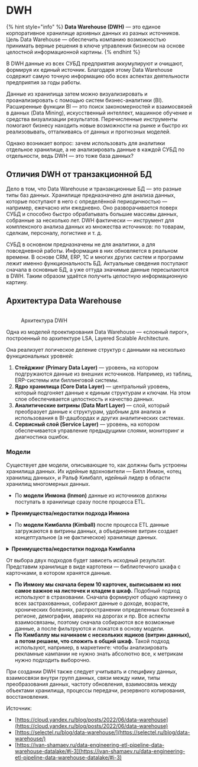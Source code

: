# DWH

{% hint style="info" %}
**Data Warehouse (DWH)** — это единое корпоративное хранилище архивных данных из разных источников. Цель Data Warehouse — обеспечить компанию возможностью принимать верные решения в ключе управления бизнесом на основе целостной информационной картины.
{% endhint %}

В DWH данные из всех СУБД предприятия аккумулируют и очищают, формируя их единый источник. Благодаря этому Data Warehouse содержит самую точную информацию обо всех аспектах деятельности предприятия за годы работы.

Данные из хранилища затем можно визуализировать и проанализировать с помощью систем бизнес-аналитики (BI). Расширенные функции BI — это поиск закономерностей и взаимосвязей в данных (Data Mining), искусственный интеллект, машинное обучение и средства визуализации результатов. Перечисленные инструменты помогают бизнесу находить новые возможности на рынке и быстро их реализовывать, отталкиваясь от данных и прогнозных моделей.

Однако возникает вопрос: зачем использовать для аналитики отдельное хранилище, а не анализировать данные в каждой СУБД по отдельности, ведь DWH — это тоже база данных?

## Отличия DWH от транзакционной БД <a href="#otlichiya-dwh-ot-tranzakcionnoj-bd" id="otlichiya-dwh-ot-tranzakcionnoj-bd"></a>

Дело в том, что Data Warehouse и транзакционные БД — это разные типы баз данных. Хранилище предназначено для анализа данных, которые поступают в него с определённой периодичностью — например, ежечасно или ежедневно. Оно разворачивается поверх СУБД и способно быстро обрабатывать большие массивы данных, собранные за несколько лет. DWH фактически — инструмент для комплексного анализа данных из множества источников: по товарам, сделкам, персоналу, логистике и т. д.

СУБД в основном предназначены не для аналитики, а для повседневной работы. Информация в них обновляется в реальном времени. В основе CRM, ERP, 1C и многих других систем и программ лежит именно функциональность БД. Актуальные сведения поступают сначала в основные БД, а уже оттуда значимые данные пересылаются в DWH. Таким образом удаётся получить целостную информационную картину.

## Архитектура Data Warehouse

<figure><img src="../../../../../.gitbook/assets/osi (14).jpg" alt=""><figcaption><p>Архитектура DWH</p></figcaption></figure>

Одна из моделей проектирования Data Warehouse — «слоеный пирог», построенный по архитектуре LSA, Layered Scalable Architecture.&#x20;

Она реализует логическое деление структур с данными на несколько функциональных уровней:&#x20;

1. **Стейджинг (Primary Data Layer)** — уровень, на котором подгружаются данные из внешних источников. Например, из таблиц, ERP-системы или биллинговой системы.
2. **Ядро хранилища (Core Data Layer)** — центральный уровень, который подгоняет данные к единым структурам и ключам. На этом слое обеспечивается целостность и качество данных.&#x20;
3. **Аналитические витрины (Data Mart Layer)** — слой, который преобразует данные к структурам, удобным для анализа и использования в BI-дашбордах и других аналитических системах.&#x20;
4. **Сервисный слой (Service Layer)** — уровень, на котором обеспечивается управление предыдущими слоями, мониторинг и диагностика ошибок. &#x20;

### Модели

Существует две модели, описывающие то, как должны быть устроены хранилища данных. Их идейные вдохновители — Билл Инмон, «отец хранилищ данных», и Ральф Кимбалл, идейный лидер в области хранилищ многомерных данных.

* По **модели** **Инмона** **(Inmon)** данные из источников должны поступать в хранилище сразу после процесса ETL. &#x20;

<details>

<summary><strong>Преимущества/недостатки  подхода Инмона</strong> </summary>

**Преимущества подхода Инмона**

* Хранилище данных действует как единый источник истины для всего бизнеса, где все данные интегрированы.
* Этот подход имеет очень низкую избыточность данных. Таким образом, уменьшается вероятность сбоев в обновлении данных, что делает процесс хранилища данных ETL более простым и менее подверженным сбоям.
* Это упрощает бизнес-процессы, поскольку логическая модель представляет подробные бизнес-объекты.
* Этот подход обеспечивает большую гибкость, поскольку проще обновлять хранилище данных в случае каких-либо изменений в бизнес-требованиях или исходных данных.
* Он может обрабатывать разнообразные требования к отчетности в масштабе всего предприятия.

**Недостатки подхода Инмона**

* Сложность увеличивается со временем по мере добавления нескольких таблиц в модель данных.
* Требуются разработчики, обладающие навыками моделирования и проектирования хранилищ данных, которые могут быть дорогими и недоступными на рынке труда.
* Первичная разработка и ввод в эксплуатацию занимают много времени.
* Требуется дополнительная операция ETL, поскольку витрины данных создаются после создания хранилища данных.
* Этот подход требует от экспертов эффективного управления хранилищем данных.

</details>

* По **модели Кимбалла (Kimball)** после процесса ETL данные загружаются в витрины данных, а объединение витрин создает концептуальное (а не фактическое) хранилище данных.

<details>

<summary><strong>Преимущества/недостатки  подхода Кимбалла</strong></summary>

**Преимущества подхода Кимбалла**

* Kimball dimensional modeling позволяет быстро реализовывать хранилища данных поскольку не требуется нормализация данных, что позволяет быстро выполнять начальные фазы процесса проектирования хранилища данных.
* Преимущество звездообразной схемы состоит в том, что большинство операторов данных могут легко понять ее из-за ее денормализованной структуры, которая упрощает запросы и анализ.
* Площадь системы хранилища данных тривиальна, поскольку она ориентирована на отдельные области бизнеса и процессы, а не на все предприятие. Таким образом, хранилище занимает меньше места в базе данных, что упрощает управление системой.
* Это позволяет быстро извлекать данные из хранилища данных, поскольку данные разделяются на таблицы фактов и измерения. Например, таблица фактов и измерений для страховой отрасли будет включать транзакции по полисам и транзакции по претензиям.
* Для управления хранилищем данных достаточно небольшой группы проектировщиков и разработчиков, поскольку системы источников данных стабильны, а хранилище данных ориентировано на процессы. Кроме того, оптимизация запросов проста, предсказуема и управляема.
* Согласованная структура измерений для data quality framework. Подход Кимбалла также называют подходом к образу жизни, измеряющим бизнес, потому что он позволяет инструментам business intelligence глубже проникать в несколько звездообразных схем и дает надежную информацию.

**Недостатки подхода Кимбалла**

* Данные не полностью интегрированы до создания отчетности, идея «единого источника правды» потеряна.
* При обновлении данных в архитектуре Kimball DWH могут возникать не точные данные. Это связано с тем, что при использовании техник денормализации хранилища данных избыточные данные добавляются в таблицы базы данных.
* В архитектуре Kimball DWH проблемы с производительностью могут возникать из-за добавления столбцов в таблицу фактов, поскольку эти таблицы содержат довольно подробные сведения. Добавление новых столбцов может расширить размерность таблицы фактов, что повлияет на ее производительность (т.е. увеличится детализация хранилища данных). Кроме того, модель многомерного хранилища данных становится трудно изменить при любых изменениях потребностей бизнеса.
* Поскольку модель Кимбалла ориентирована на бизнес-процессы, вместо того, чтобы сосредоточиться на предприятии в целом, она не может удовлетворить все требования к отчетности бизнес-аналитики.
* Процесс включения больших объемов устаревших данных в хранилище данных сложен.

</details>

От выбора двух подходов будет зависеть исходный результат. Представим хранилище в виде картотеки — библиотечного шкафа с карточками, в котором хранятся данные.

* **По Инмону мы сначала берем 10 карточек, выписываем из них самое важное на листочек и кладем в шкаф.** Подобный подход используют в страховании. Сначала формируют общую картинку о всех застрахованных, собирают данные о доходе, возрасте, хронических болезнях, распространении определенных болезней в регионе, демографии, авариях на дорогах и пр. Все аспекты взаимосвязаны, поэтому сначала собираются все возможные данные, а после фильтруются и ложатся в основу модели.
* **По Кимбаллу мы начинаем с нескольких ящиков (витрин данных), а потом решаем, что сложить в общий шкаф.** Такой подход используют, например, в маркетинге: чтобы анализировать рекламные кампании не нужно знать абсолютно все, к метрикам нужно подходить выборочно.

При создании DWH также следует учитывать и специфику данных, взаимосвязи внутри групп данных, связи между ними, типы преобразования данных, частоту обновления, взаимосвязь между объектами хранилища, процессы передачи, резервного копирования, восстановления.







Источник:

* [https://cloud.yandex.ru/blog/posts/2022/06/data-warehouse](https://cloud.yandex.ru/blog/posts/2022/06/data-warehouse)
* [https://selectel.ru/blog/data-warehouse/](https://selectel.ru/blog/data-warehouse/)
* [https://ivan-shamaev.ru/data-engineering-etl-pipeline-data-warehouse-datalake/#i-3](https://ivan-shamaev.ru/data-engineering-etl-pipeline-data-warehouse-datalake/#i-3)
